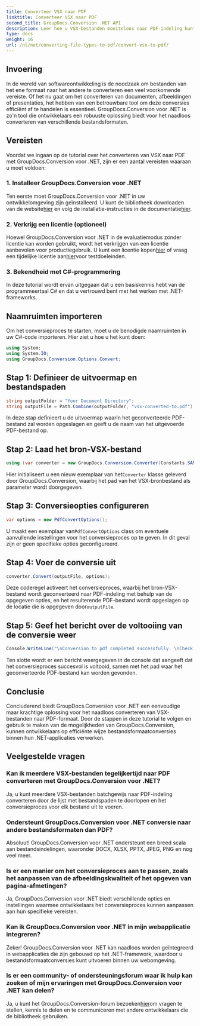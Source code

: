 ```yaml
---
title: Converteer VSX naar PDF
linktitle: Converteer VSX naar PDF
second_title: GroupDocs.Conversion .NET API
description: Leer hoe u VSX-bestanden moeiteloos naar PDF-indeling kunt converteren met GroupDocs.Conversion voor .NET. Volg onze stap-voor-stap handleiding.
type: docs
weight: 16
url: /nl/net/converting-file-types-to-pdf/convert-vsx-to-pdf/
---
```

## Invoering
In de wereld van softwareontwikkeling is de noodzaak om bestanden van het ene formaat naar het andere te converteren een veel voorkomende vereiste. Of het nu gaat om het converteren van documenten, afbeeldingen of presentaties, het hebben van een betrouwbare tool om deze conversies efficiënt af te handelen is essentieel. GroupDocs.Conversion voor .NET is zo'n tool die ontwikkelaars een robuuste oplossing biedt voor het naadloos converteren van verschillende bestandsformaten.
## Vereisten
Voordat we ingaan op de tutorial over het converteren van VSX naar PDF met GroupDocs.Conversion voor .NET, zijn er een aantal vereisten waaraan u moet voldoen:
### 1. Installeer GroupDocs.Conversion voor .NET
 Ten eerste moet GroupDocs.Conversion voor .NET in uw ontwikkelomgeving zijn geïnstalleerd. U kunt de bibliotheek downloaden van de website[hier](https://releases.groupdocs.com/conversion/net/) en volg de installatie-instructies in de documentatie[hier](https://reference.groupdocs.com/conversion/net/).
### 2. Verkrijg een licentie (optioneel)
 Hoewel GroupDocs.Conversion voor .NET in de evaluatiemodus zonder licentie kan worden gebruikt, wordt het verkrijgen van een licentie aanbevolen voor productiegebruik. U kunt een licentie kopen[hier](https://purchase.groupdocs.com/buy) of vraag een tijdelijke licentie aan[hier](https://purchase.groupdocs.com/temporary-license/)voor testdoeleinden.
### 3. Bekendheid met C#-programmering
In deze tutorial wordt ervan uitgegaan dat u een basiskennis hebt van de programmeertaal C# en dat u vertrouwd bent met het werken met .NET-frameworks.

## Naamruimten importeren
Om het conversieproces te starten, moet u de benodigde naamruimten in uw C#-code importeren. Hier ziet u hoe u het kunt doen:

```csharp
using System;
using System.IO;
using GroupDocs.Conversion.Options.Convert;
```
## Stap 1: Definieer de uitvoermap en bestandspaden
```csharp
string outputFolder = "Your Document Directory";
string outputFile = Path.Combine(outputFolder, "vsx-converted-to.pdf");
```
In deze stap definieert u de uitvoermap waarin het geconverteerde PDF-bestand zal worden opgeslagen en geeft u de naam van het uitgevoerde PDF-bestand op.
## Stap 2: Laad het bron-VSX-bestand
```csharp
using (var converter = new GroupDocs.Conversion.Converter(Constants.SAMPLE_VSX))
```
 Hier initialiseert u een nieuw exemplaar van het`Converter` klasse geleverd door GroupDocs.Conversion, waarbij het pad van het VSX-bronbestand als parameter wordt doorgegeven.
## Stap 3: Conversieopties configureren
```csharp
var options = new PdfConvertOptions();
```
 U maakt een exemplaar van`PdfConvertOptions` class om eventuele aanvullende instellingen voor het conversieproces op te geven. In dit geval zijn er geen specifieke opties geconfigureerd.
## Stap 4: Voer de conversie uit
```csharp
converter.Convert(outputFile, options);
```
Deze coderegel activeert het conversieproces, waarbij het bron-VSX-bestand wordt geconverteerd naar PDF-indeling met behulp van de opgegeven opties, en het resulterende PDF-bestand wordt opgeslagen op de locatie die is opgegeven door`outputFile`.
## Stap 5: Geef het bericht over de voltooiing van de conversie weer
```csharp
Console.WriteLine("\nConversion to pdf completed successfully. \nCheck output in {0}", outputFolder);
```
Ten slotte wordt er een bericht weergegeven in de console dat aangeeft dat het conversieproces succesvol is voltooid, samen met het pad waar het geconverteerde PDF-bestand kan worden gevonden.

## Conclusie
Concluderend biedt GroupDocs.Conversion voor .NET een eenvoudige maar krachtige oplossing voor het naadloos converteren van VSX-bestanden naar PDF-formaat. Door de stappen in deze tutorial te volgen en gebruik te maken van de mogelijkheden van GroupDocs.Conversion, kunnen ontwikkelaars op efficiënte wijze bestandsformaatconversies binnen hun .NET-applicaties verwerken.
## Veelgestelde vragen
### Kan ik meerdere VSX-bestanden tegelijkertijd naar PDF converteren met GroupDocs.Conversion voor .NET?
Ja, u kunt meerdere VSX-bestanden batchgewijs naar PDF-indeling converteren door de lijst met bestandspaden te doorlopen en het conversieproces voor elk bestand uit te voeren.
### Ondersteunt GroupDocs.Conversion voor .NET conversie naar andere bestandsformaten dan PDF?
Absoluut! GroupDocs.Conversion voor .NET ondersteunt een breed scala aan bestandsindelingen, waaronder DOCX, XLSX, PPTX, JPEG, PNG en nog veel meer.
### Is er een manier om het conversieproces aan te passen, zoals het aanpassen van de afbeeldingskwaliteit of het opgeven van pagina-afmetingen?
Ja, GroupDocs.Conversion voor .NET biedt verschillende opties en instellingen waarmee ontwikkelaars het conversieproces kunnen aanpassen aan hun specifieke vereisten.
### Kan ik GroupDocs.Conversion voor .NET in mijn webapplicatie integreren?
Zeker! GroupDocs.Conversion voor .NET kan naadloos worden geïntegreerd in webapplicaties die zijn gebouwd op het .NET-framework, waardoor u bestandsformaatconversies kunt uitvoeren binnen uw webomgeving.
### Is er een community- of ondersteuningsforum waar ik hulp kan zoeken of mijn ervaringen met GroupDocs.Conversion voor .NET kan delen?
 Ja, u kunt het GroupDocs.Conversion-forum bezoeken[hier](https://forum.groupdocs.com/c/conversion/11)om vragen te stellen, kennis te delen en te communiceren met andere ontwikkelaars die de bibliotheek gebruiken.